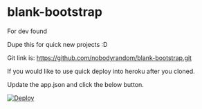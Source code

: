 # blank-bootstrap
For dev found

Dupe this for quick new projects :D

Git link is: https://github.com/nobodyrandom/blank-bootstrap.git

If you would like to use quick deploy into heroku after you cloned.

Update the app.json and click the below button.

[![Deploy](https://www.herokucdn.com/deploy/button.svg)](https://heroku.com/deploy)